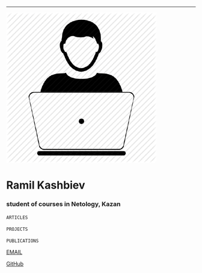 -----------
![Фото профиля. Поменять](1682004.png)

# Ramil Kashbiev

### student of courses in Netology, Kazan

`ARTICLES`   
> 
`PROJECTS`    
> 
`PUBLICATIONS`
> 
[EMAIL](rkashbiev@gmail.com)

[GitHub](https://github.com/Ramil-Kas)

